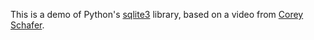 This is a demo of Python's [sqlite3](https://docs.python.org/3/library/sqlite3.html) library, based on a video from [Corey Schafer](https://www.youtube.com/watch?v=pd-0G0MigUA&t=6s).
